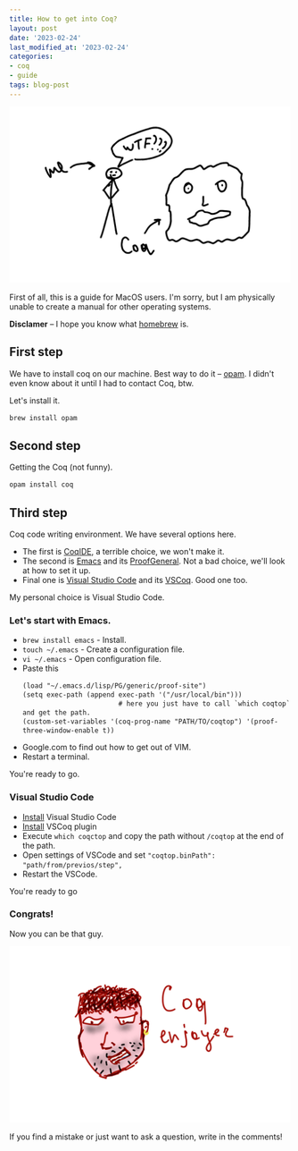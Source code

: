 ```yaml
---
title: How to get into Coq?
layout: post
date: '2023-02-24'
last_modified_at: '2023-02-24'
categories:
- coq
- guide
tags: blog-post
---
```

![pic](/assets/images/me_and_coc.png)

First of all, this is a guide for MacOS users. I'm sorry, but I am physically unable to create a manual for other operating systems.

**Disclamer** – I hope you know what [homebrew](https://brew.sh/) is.

## First step
We have to install coq on our machine. Best way to do it – [opam](https://opam.ocaml.org/). 
I didn't even know about it until I had to contact Coq, btw.


Let's install it.
```bash
brew install opam
```

## Second step

Getting the Coq (not funny).
```bash
opam install coq
```

## Third step
Coq code writing environment.
We have several options here. 
  - The first is [CoqIDE](https://coq.inria.fr/refman/practical-tools/coqide.html), a terrible choice, we won't make it.
  - The second is [Emacs](https://www.gnu.org/software/emacs/) and its [ProofGeneral](https://proofgeneral.github.io/). Not a bad choice, we'll look at how to set it up.
  - Final one is [Visual Studio Code](https://code.visualstudio.com/) and its [VSCoq](https://marketplace.visualstudio.com/items?itemName=maximedenes.vscoq). Good one too.

My personal choice is Visual Studio Code.

### Let's start with Emacs.

- `brew install emacs` - Install.
- `touch ~/.emacs` - Create a configuration file.
- `vi ~/.emacs` - Open configuration file.
- Paste this
  ```
  (load "~/.emacs.d/lisp/PG/generic/proof-site")
  (setq exec-path (append exec-path '("/usr/local/bin")))
                          # here you just have to call `which coqtop` and get the path.
  (custom-set-variables '(coq-prog-name "PATH/TO/coqtop") '(proof-three-window-enable t))
  ```
 - Google.com to find out how to get out of VIM.
 - Restart a terminal.

You're ready to go.

### Visual Studio Code

  - [Install](https://code.visualstudio.com/) Visual Studio Code
  - [Install](https://marketplace.visualstudio.com/items?itemName=maximedenes.vscoq) VSCoq plugin
  - Execute `which coqctop` and copy the path without `/coqtop` at the end of the path.
  - Open settings of VSCode and set `"coqtop.binPath": "path/from/previos/step",`
  - Restart the VSCode.

You're ready to go

### Congrats!

Now you can be that guy.

![pic](/assets/images/coq_enjoyer.png)

If you find a mistake or just want to ask a question, write in the comments!
